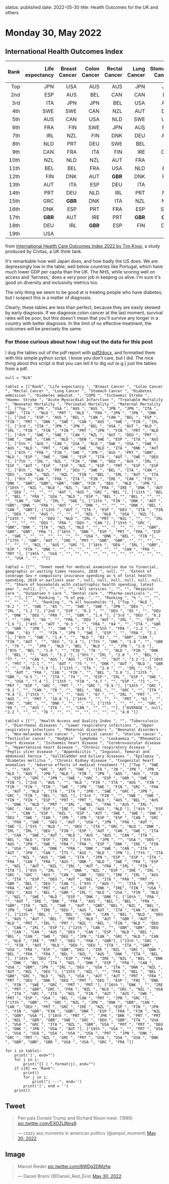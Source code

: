 status: published
date: 2022-05-30
title: Health Outcomes for the UK and others

# Monday 30, May 2022

## International Health Outcomes Index

<div class="table-wrapper" markdown="block">

|Rank | Life expectancy  | Breast Cancer  | Colon Cancer  | Rectal Cancer  | Lung Cancer  | Stomach Cancer  | Diabetes admission  | Diabetes amputat.  | COPD  | Ischaemic Stroke  | Haemo. Stroke  | Acute Myocardial Infarction  | Treatable Mortality  | Neonatal Mortality  | Perinatal Mortality  | Maternal Mortality  | 
| ---:| ---:| ---:| ---:| ---:| ---:| ---:| ---:| ---:| ---:| ---:| ---:| ---:| ---:| ---:| ---:| ---:|
|Top  | JPN  | USA  | AUS  | AUS  | JPN  | JPN  | ITA  | **GBR** | ITA  | NLD  | PRT  | NLD  | FRA  | JPN  | JPN  | DNK  | 
|2nd  | ESP  | AUS  | BEL  | CAN  | CAN  | BEL  | ESP  | FIN  | PRT  | DNK  | SWE  | CAN  | AUS  | SWE  | FIN  | IRL  | 
|3rd  | ITA  | JPN  | JPN  | BEL  | USA  | AUT  | NLD  | IRL  | FIN  | FIN  | FIN  | PRT  | JPN  | FIN  | PRT  | NLD  | 
|4th  | SWE  | SWE  | CAN  | NZL  | AUT  | DEU  | PRT  | SWE  | SWE  | CAN  | NLD  | DEN  | SWE  | ESP  | ITA  | AUS  | 
|5th  | AUS  | CAN  | USA  | NLD  | SWE  | USA  | SWE  | AUS  | NLD  | PRT  | CAN  | SWE  | NLD  | ITA  | DNK  | AUT  | 
|6th  | FRA  | FIN  | SWE  | JPN  | AUS  | PRT  | **GBR** | NLD  | ESP  | SWE  | DNK  | ESP  | ITA  | AUT  | SWE  | DEU  | 
|7th  | IRL  | NZL  | FIN  | DNK  | DEU  | AUS  | IRL  | ESP  | AUT  | ESP  | ESP  | NZL  | ESP  | PRT  | ESP  | ESP  | 
|8th  | NLD  | PRT  | DEU  | SWE  | BEL  | ITA  | CAN  | DEU  | CAN  | NZL  | NZL  | FIN  | BEL  | IRL  | AUT  | ITA  | 
|9th  | CAN  | FRA  | ITA  | FIN  | IRE  | CAN  | FIN  | DNK  | **GBR** | **GBR** | **GBR** | **GBR** | FIN  | DEU  | NLD  | JPN  | 
|10th  | NZL  | NLD  | NZL  | AUT  | FRA  | IRE  | DNK  | AUT  | DEU  |  |  |  | AUT  | AUS  | GRC  | BEL  | 
|11th  | BEL  | BEL  | FRA  | USA  | NLD  | ESP  | BEL  |  | BEL  |  |  |  | CAN  | GRC  | IRL  | SWE  | 
|12th  | FIN  | DNK  | AUT  | **GBR** | DNK  | FRA  | AUT  |  | DNK  |  |  |  | DNK  | BEL  | CAN  | **GBR** | 
|13th  | AUT  | ITA  | ESP  | DEU  | ITA  | FIN  | DEU  |  | AUS  |  |  |  | NZL  | NLD  | USA  | NZL  | 
|14th  | PRT  | DEU  | NLD  | IRL  | PRT  | NZL  |  |  | IRL  |  |  |  | DEU  | FRA  | DEU  | CAN  | 
|15th  | GRC  | **GBR** | DNK  | ITA  | NZL  | NLD  |  |  |  |  |  |  | **GBR** | **GBR** | **GBR** | FRA  | 
|16th  | DNK  | ESP  | PRT  | FRA  | ESP  | SWE  |  |  |  |  |  |  | USA  | DNK  | BEL  | FIN  | 
|17th  | **GBR** | AUT  | IRE  | PRT  | **GBR** | **GBR** |  |  |  |  |  |  |  | NZL  | AUS  | GRC  | 
|18th  | DEU  | IRL  | **GBR** | ESP  | FIN  | DNK  |  |  |  |  |  |  |  | CAN  | FRA  | PRT  | 
|19th  | USA  |  |  |  |  |  |  |  |  |  |  |  |  | USA  |  |  | 

</div>

from [International Health Care Outcomes Index 2022 by Tim Knox](https://www.civitas.org.uk/content/files/International-Health-Care-Outcomes-Index-FINAL.pdf), a study produced by Civitas, a UK think tank.

It's remarkable how well Japan does, and how badly the US does.
We are depressingly low in the table, well below countries like Portugal, which have much lower GDP per capita than the UK.
The NHS, while scoring well on access and 'fairness,' does a very poor job in keeping us alive. I'm sure it's good on diversity and inclusivity metrics too.

The only thing we seem to be good at is treating people who have diabetes, but I suspect this is a matter of diagnosis. 

Clearly, these tables are less than perfect, because they are easily skewed by early diagnosis. 
If we diagnose colon cancer at the last moment, survival rates will be poor, but this doesn't mean that you'll survive any longer in a country with better diagnosis. 
In the limit of no effective treatment, the outcomes will be precisely the same.

### For those curious about how I dug out the data for this post

I dug the tables out of the pdf report with [pdf2docx](https://github.com/dothinking/pdf2docx), and formatted them with this simple python script. I know you don't care, but I did.
The nice thing about this script is that you can tell it to dig out (e.g.) just the tables from a pdf.

````
null = "N/A"

table1 = [["Rank", "Life expectancy ", "Breast Cancer ", "Colon Cancer ", "Rectal Cancer ", "Lung Cancer ", "Stomach Cancer ", "Diabetes admission ", "Diabetes amputat. ", "COPD ", "Ischaemic Stroke ", "Haemo. Stroke ", "Acute Myocardial Infarction ", "Treatable Mortality ", "Neonatal Mortality ", "Perinatal Mortality ", "Maternal Mortality "], ["Top ", "JPN ", "USA ", "AUS ", "AUS ", "JPN ", "JPN ", "ITA ", "GBR", "ITA ", "NLD ", "PRT ", "NLD ", "FRA ", "JPN ", "JPN ", "DNK "], ["2nd ", "ESP ", "AUS ", "BEL ", "CAN ", "CAN ", "BEL ", "ESP ", "FIN ", "PRT ", "DNK ", "SWE ", "CAN ", "AUS ", "SWE ", "FIN ", "IRL "], ["3rd ", "ITA ", "JPN ", "JPN ", "BEL ", "USA ", "AUT ", "NLD ", "IRL ", "FIN ", "FIN ", "FIN ", "PRT ", "JPN ", "FIN ", "PRT ", "NLD "], ["4th ", "SWE ", "SWE ", "CAN ", "NZL ", "AUT ", "DEU ", "PRT ", "SWE ", "SWE ", "CAN ", "NLD ", "DEN ", "SWE ", "ESP ", "ITA ", "AUS "], ["5th ", "AUS ", "CAN ", "USA ", "NLD ", "SWE ", "USA ", "SWE ", "AUS ", "NLD ", "PRT ", "CAN ", "SWE ", "NLD ", "ITA ", "DNK ", "AUT "], ["6th ", "FRA ", "FIN ", "SWE ", "JPN ", "AUS ", "PRT ", "GBR", "NLD ", "ESP ", "SWE ", "DNK ", "ESP ", "ITA ", "AUT ", "SWE ", "DEU "], ["7th ", "IRL ", "NZL ", "FIN ", "DNK ", "DEU ", "AUS ", "IRL ", "ESP ", "AUT ", "ESP ", "ESP ", "NZL ", "ESP ", "PRT ", "ESP ", "ESP "], ["8th ", "NLD ", "PRT ", "DEU ", "SWE ", "BEL ", "ITA ", "CAN ", "DEU ", "CAN ", "NZL ", "NZL ", "FIN ", "BEL ", "IRL ", "AUT ", "ITA "], ["9th ", "CAN ", "FRA ", "ITA ", "FIN ", "IRE ", "CAN ", "FIN ", "DNK ", "GBR", "GBR", "GBR", "GBR", "FIN ", "DEU ", "NLD ", "JPN "], ["10th ", "NZL ", "NLD ", "NZL ", "AUT ", "FRA ", "IRE ", "DNK ", "AUT ", "DEU ", "", "", "", "AUT ", "AUS ", "GRC ", "BEL "], ["11th ", "BEL ", "BEL ", "FRA ", "USA ", "NLD ", "ESP ", "BEL ", "", "BEL ", "", "", "", "CAN ", "GRC ", "IRL ", "SWE "], ["12th ", "FIN ", "DNK ", "AUT ", "GBR", "DNK ", "FRA ", "AUT ", "", "DNK ", "", "", "", "DNK ", "BEL ", "CAN ", "GBR"], ["13th ", "AUT ", "ITA ", "ESP ", "DEU ", "ITA ", "FIN ", "DEU ", "", "AUS ", "", "", "", "NZL ", "NLD ", "USA ", "NZL "], ["14th ", "PRT ", "DEU ", "NLD ", "IRL ", "PRT ", "NZL ", "", "", "IRL ", "", "", "", "DEU ", "FRA ", "DEU ", "CAN "], ["15th ", "GRC ", "GBR", "DNK ", "ITA ", "NZL ", "NLD ", "", "", "", "", "", "", "GBR", "GBR", "GBR", "FRA "], ["16th ", "DNK ", "ESP ", "PRT ", "FRA ", "ESP ", "SWE ", "", "", "", "", "", "", "USA ", "DNK ", "BEL ", "FIN "], ["17th ", "GBR", "AUT ", "IRE ", "PRT ", "GBR", "GBR", "", "", "", "", "", "", "", "NZL ", "AUS ", "GRC "], ["18th ", "DEU ", "IRL ", "GBR", "ESP ", "FIN ", "DNK ", "", "", "", "", "", "", "", "CAN ", "FRA ", "PRT "], ["19th ", "USA ", "", "", "", "", "", "", "", "", "", "", "", "", "USA ", "", ""]]

table2 = [["", "Unmet need for medical examination due to financial, geographic or waiting times reasons, 2018 ", null, "", "Extent of coverage Gov + compulsory insurance spending as % of total health spending, 2019 or earliest year ", null, null, null, null, null, null, "", "Share of households with catastrophic health spending, latest year ", null], ["", "", "", "", "All services ", "", "", "Hospital care ", "Outpatien t care ", "Dental care ", "Pharma-ceuticals ", "", "", ""], ["", "Ranking ", "% of pop. ", "", "Ranking ", "% ", "", "", "", "", "", "", "Ranking ", "% all households "], ["Top ", "NLD ", "0.2 ", "", "SWE ", "85 ", "", "SWE ", "SWE ", "JPN ", "DEU ", "", "IRL ", "1.2 "], ["2nd ", "ESP ", "0.2 ", "", "DEU ", "85 ", "", "DEU ", "DNK ", "DEU ", "FRA ", "", "GBR ", "1.4 "], ["3rd ", "DEU ", "0.2 ", "", "JPN ", "84 ", "", "FRA ", "DEU ", "AUT ", "IRL ", "", "ESP ", "1.6 "], ["4th ", "AUT ", "0.3 ", "", "FRA ", "84 ", "", "ITA ", "GBR ", "GBR ", "JPN ", "", "SWE ", "1.8 "], ["5th ", "FRA ", "1.2 ", "", "DNK ", "83 ", "", "FIN ", "JPN ", "SWE ", "ESP ", "", "FRA ", "2.1 "], ["6th ", "SWE ", "1.4 ", "", "NLD ", "83 ", "", "GBR", "CAN ", "FIN ", "AUT ", "", "DEU ", "2.4 "], ["7th ", "DNK ", "1.8 ", "", "GBR ", "79 ", "", "JPN ", "NLD ", "BEL ", "NLD ", "", "JPN ", "2.6 "], ["8th ", "BEL ", "1.8 ", "", "FIN ", "78 ", "", "NLD ", "FIN ", "DNK ", "BEL ", "", "AUS ", "3.2 "], ["9th ", "IRL ", "2.0 ", "", "BEL ", "77 ", "", "CAN ", "AUS ", "AUS ", "ITA ", "", "AUT ", "3.2 "], ["10th ", "PRT ", "2.1 ", "", "AUT ", "75 ", "", "DNK ", "AUT ", "NLD ", "GBR ", "", "FIN ", "3.8 "], ["11th ", "ITA ", "2.4 ", "", "IRL ", "75 ", "", "AUT ", "FRA ", "CAN ", "FIN ", "", "BEL ", "3.8 "], ["12th ", "GBR ", "4.5 ", "", "ITA ", "74 ", "", "ESP ", "IRL ", "ESP ", "SWE ", "", "USA ", "7.4 "], ["13th ", "FIN ", "4.7 ", "", "ESP ", "71 ", "", "PRT ", "ESP ", "GRC ", "PRT ", "", "GRC ", "8.9 "], ["14th ", "GRC ", "8.1 ", "", "CAN ", "70 ", "", "BEL ", "BEL ", "", "GRC ", "", "ITA ", "9.4 "], ["15th ", "", "", "", "AUS ", "67 ", "", "IRL ", "PRT ", "", "AUS ", "", "PRT ", "10.6 "], ["16th ", "", "", "", "PRT ", "61 ", "", "GRC ", "GRC ", "", "DNK ", "", "", ""], ["17th ", "", "", "", "GRC ", "60 ", "", "AUS ", "ITA ", "", "CAN ", "", "", ""], ["AVERAGE ", null, "2.2 ", "", "", "76 ", "", "", "", "", "", "", "", "4.0 "]]

table3 = [["", "Health Access and Quality Index ", "", "Tuberculosis ", "Diarrhoeal diseases ", "Lower respiratory infections ", "Upper respiratory infections ", "Maternal disorders ", "Neonatal disorders ", "Non-melanoma skin cancer ", "Cervical cancer ", "Uterine cancer ", "Testicular cancer ", "Hodgkin’  lymphoma ", "Leukaemia ", "Rheumatic heart disease ", "Ischaemic heart disease ", "Cerebrovascular disease ", "Hypertensive heart disease ", "Chronic respiratory disease ", "Peptic ulcer disease ", "Appendicitis ", "Inguinal, femoral and abdominal hernia ", "Gallbladder and biliary diseases ", "Epilepsy ", "Diabetes mellitus ", "Chronic Kidney disease ", "Congenital heart anomalies ", "Adverse effects of medical treatment "], ["Top ", "SWE ", "", "AUS ", "GRC ", "AUT ", "SWE ", "ITA ", "JN ", "JPN ", "JPN ", "NLD ", "AUS ", "JPN ", "NLD ", "FIN ", "JPN ", "AUS ", "AUS ", "FIN ", "ESP ", "GRC ", "JPN ", "SWE ", "GRC ", "ESP ", "GBR ", "SWE ", "FIN "], ["2nd ", "AUS ", "", "NLD ", "FIN ", "ITA ", "AUS ", "FIN ", "FIN ", "FIN ", "FIN ", "SWE ", "JPN ", "SWE ", "FIN ", "GRC ", "FRA ", "AUT ", "NLD ", "ITA ", "ITA ", "JPN ", "SWE ", "GRC ", "JPN ", "GRC ", "FIN ", "BEL ", "NZL "], ["3rd ", "FIN ", "", "SWE ", "SWE ", "FIN ", "FIN ", "ESP ", "PRT ", "PRT ", "NLD ", "AUS ", "BEL ", "AUS ", "DNK ", "NLD ", "PRT ", "IRL ", "BEL ", "FRA ", "AUS ", "IRL ", "GRC ", "AUS ", "ESP ", "IRE ", "SWE ", "AUS ", "NLD "], ["4th ", "ESP ", "", "CAN ", "ESP ", "NZL ", "ESP ", "AUT ", "SWE ", "SWE ", "SWE ", "DEU ", "SWE ", "CAN ", "JPN ", "JPN ", "ESP ", "ESP ", "CAN ", "GRC ", "FRA ", "SWE ", "DEU ", "AUT ", "USA ", "JPN ", "FRA ", "AUT ", "SWE "], ["5th ", "NLD ", "", "DEU ", "ITA ", "GRC ", "NLD ", "DNK ", "IRL ", "IRL ", "DEU ", "FIN ", "ESP ", "AUT ", "CAN ", "SWE ", "ITA ", "CAN ", "SWE ", "AUT ", "NLD ", "AUS ", "AUS ", "CAN ", "ITA ", "BEL ", "NLD ", "ESP ", "IRE "], ["6th ", "JPN ", "", "USA ", "DEU ", "AUS ", "JPN ", "SWE ", "FRA ", "FRA ", "ESP ", "DNK ", "IRE ", "FIN ", "USA ", "BEL ", "DNK ", "FRA ", "DNK ", "SWE ", "CAN ", "ITA ", "AUT ", "JPN ", "CAN ", "ITS ", "AUS ", "NLD ", "JPN "], ["7th ", "ITA ", "", "NZL ", "AUS ", "SWE ", "ITA ", "JPN ", "ESP ", "ESP ", "ITA ", "FRA ", "CAN ", "FRA ", "AUS ", "DNK ", "NLD ", "SWE ", "FRA ", "ESP ", "NZL ", "AUT ", "NZL ", "IRL ", "AUT ", "FRA ", "IRL ", "FIN ", "ITA "], ["8th ", "IRL ", "", "DNK ", "NZL ", "ESP ", "IRE ", "IRL ", "GRC ", "GRC ", "AUS ", "CAN ", "GBR ", "DEU ", "IRE ", "IRL ", "AUS ", "ITA ", "ESP ", "DEU ", "AUT ", "BEL ", "ITA ", "FRA ", "PRT ", "GBR ", "BEL ", "DEU ", "CAN "], ["9th ", "AUS ", "", "ITA ", "JPN ", "FRA ", "AUT ", "PRT ", "AUT ", "AUT ", "DNK ", "IRE", "FIN ", "USA ", "DEU ", "AUS ", "BEL ", "GBR ", "IRL ", "NLD ", "USA ", "FIN ", "NLD ", "NZL ", "SWE ", "NLD ", "ESP ", "DNK ", "DNK "], ["10th ", "FRA ", "", "AUT ", "IRE ", "DNK ", "FRA ", "AUS ", "BEL ", "BEL ", "FRA ", "GBR", "ITA ", "NZL ", "SWE ", "AUT ", "GBR", "BEL ", "NZL ", "BEL ", "JPN ", "CAN ", "IRE ", "DEU ", "AUS ", "AUT ", "ITA ", "CAN ", "AUS "], ["11th ", "BEL ", "", "BEL ", "CAN ", "CAN ", "BEL ", "NLD ", "DEU ", "AUS ", "AUT ", "BEL ", "PRT ", "NLD ", "AUT ", "GBR ", "AUT ", "NLD ", "PRT ", "IRL ", "PRT ", "NZL ", "BEL ", "FIN ", "NLD ", "DEU ", "CAN ", "IRL ", "ESP "], ["12th ", "CAN ", "", "GBR", "GBR", "DEU ", "CAN ", "CAN ", "AUS ", "DEU ", "CAN ", "ESP ", "NLD ", "BEL ", "BEL ", "CAN ", "SWE ", "DEU ", "JPN ", "CAN ", "GRC ", "NLD ", "CAN ", "NLD ", "IRE ", "PRT ", "DEU ", "FRA ", "GBR"], ["13th ", "GRC ", "", "FIN ", "AUT ", "NLD ", "DEU ", "DEU ", "ITA ", "ITA ", "GBR", "USA ", "FRA ", "ESP ", "GBR", "DEU ", "IRE ", "NZL ", "GRC ", "DNK ", "BEL ", "FRA ", "FRA ", "BEL ", "NZL ", "AUS ", "DNK ", "ITA ", "BEL "], ["14th ", "DEU ", "", "ESP ", "FRA ", "IRE ", "NZL ", "BEL ", "DNK ", "DNK ", "BEL ", "ITA ", "NZL ", "DNK ", "ESP ", "FRA ", "CAN ", "USA ", "GBR", "JPN ", "IRL ", "DEU ", "USA ", "ITA ", "DNK ", "NZL ", "AUT ", "NZL ", "DEU "], ["15th ", "NZL ", "", "FRA ", "BEL ", "BEL ", "GBR", "GRC ", "NLD ", "NZL ", "USA ", "AUT ", "AUT ", "PRT ", "FRA ", "PRT ", "DEU ", "DNK ", "DEU ", "PRT ", "DEU ", "ESP ", "FNI ", "DNK ", "FIN ", "SWE ", "GRC ", "PRT ", "PRT "], ["16th ", "DNK ", "", "IRE ", "PRT ", "GBR", "GRC ", "FRA ", "NZL ", "NLD ", "GRC ", "NZL ", "USA ", "ITA ", "GRC ", "ITA ", "NZL ", "FIN ", "AUT ", "AUS ", "SWE ", "PRT ", "ESP ", "USA ", "BEL ", "CAN ", "PRT ", "JPN ", "GRC "], ["17th ", "GBR", "", "GRC ", "NZL ", "JPN ", "DNK ", "GBR", "CAN ", "CAN ", "DEU ", "PRT ", "GRC ", "IRE ", "NZL ", "ESP ", "FIN ", "JPN ", "FIN ", "GBR", "FIN ", "GBR", "DNK ", "ESP ", "FRA ", "FIN ", "NZL ", "GBR", "USA "], ["18th ", "PRT ", "", "JPN ", "DNK ", "PRT ", "PRT ", "NZL ", "GBR", "GBR", "SWE ", "GRC ", "DEU ", "GBR", "ITA ", "USA ", "USA ", "GRC ", "ITA ", "NZL ", "GBR", "USA ", "PRT ", "PRT ", "DEU ", "DNK ", "JPN ", "USA ", "AUT "], ["19th ", "USA ", "", "PRT ", "USA ", "USA ", "USA ", "USA ", "USA ", "USA ", "PRT ", "JPN ", "DNK ", "GRC ", "PRT ", "NZL ", "GRC ", "PRT ", "USA ", "USA ", "USA ", "DNK ", "GBR", "GBR", "GBR ", "USA ", "USA ", "GRC ", "FRA "]]

for i in table1:
    print('|', end="")
    for j in i:
        print("{} | ".format(j), end="")
    if i[0] == "Rank":
        print()
        for j in i:
            print("| ---", end='')
        print('|', end = '')
    print()
````

## Tweet

<blockquote class="twitter-tweet"><p lang="en" dir="ltr">Pen pals Donald Trump and Richard Nixon meet. (1989) <a href="https://t.co/EXOZjJNns9">pic.twitter.com/EXOZjJNns9</a></p>&mdash; crazy ass moments in american politics (@ampol_moment) <a href="https://twitter.com/ampol_moment/status/1531332687968993284?ref_src=twsrc%5Etfw">May 30, 2022</a></blockquote> <script async src="https://platform.twitter.com/widgets.js" charset="utf-8"></script> 

## Image

<blockquote class="twitter-tweet"><p lang="en" dir="ltr">Marcel Rieder <a href="https://t.co/8WDg2DMzfw">pic.twitter.com/8WDg2DMzfw</a></p>&mdash; Daniel Brami (@Daniel_Red_Eire) <a href="https://twitter.com/Daniel_Red_Eire/status/1531354122015977477?ref_src=twsrc%5Etfw">May 30, 2022</a></blockquote> <script async src="https://platform.twitter.com/widgets.js" charset="utf-8"></script> 
